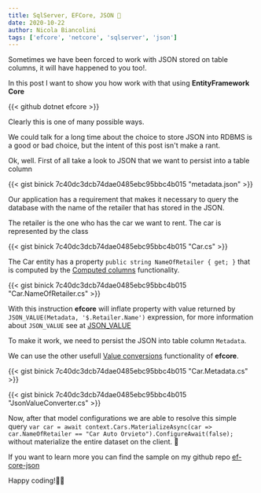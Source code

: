 ```yaml
---
title: SqlServer, EFCore, JSON 👀
date: 2020-10-22
author: Nicola Biancolini
tags: ['efcore', 'netcore', 'sqlserver', 'json']
---
```


Sometimes we have been forced to work with JSON stored on table columns, it will have happened to you too!.

In this post I want to show you how work with that using **EntityFramework Core**

{{< github dotnet efcore >}}

Clearly this is one of many possible ways.

We could talk for a long time about the choice to store JSON into RDBMS is a good or bad choice, but the intent of this post isn't make a rant.

Ok, well. First of all take a look to JSON that we want to persist into a table column

{{< gist binick 7c40dc3dcb74dae0485ebc95bbc4b015 "metadata.json" >}}

Our application has a requirement that makes it necessary to query the database with the name of the retailer that has stored in the JSON.

The retailer is the one who has the car we want to rent.
The car is represented by the class

{{< gist binick 7c40dc3dcb74dae0485ebc95bbc4b015 "Car.cs" >}}

The Car entity has a property `public string NameOfRetailer { get; }` that is computed by the [Computed columns](https://docs.microsoft.com/en-us/ef/core/modeling/generated-properties?tabs=data-annotations#computed-columns) functionality.

{{< gist binick 7c40dc3dcb74dae0485ebc95bbc4b015 "Car.NameOfRetailer.cs" >}}

With this instruction **efcore** will inflate property with value returned by `JSON_VALUE(Metadata, '$.Retailer.Name')` expression, for more information about `JSON_VALUE` see at [JSON_VALUE](https://docs.microsoft.com/en-us/sql/t-sql/functions/json-value-transact-sql?view=sql-server-ver15)

To make it work, we need to persist the JSON into table column `Metadata`.

We can use the other usefull [Value conversions](https://docs.microsoft.com/en-us/ef/core/modeling/value-conversions) functionality of **efcore**.

{{< gist binick 7c40dc3dcb74dae0485ebc95bbc4b015 "Car.Metadata.cs" >}} 

{{< gist binick 7c40dc3dcb74dae0485ebc95bbc4b015 "JsonValueConverter.cs" >}}

Now, after that model configurations we are able to resolve this simple query `var car = await context.Cars.MaterializeAsync(car => car.NameOfRetailer == "Car Auto Orvieto").ConfigureAwait(false);` without materialize the entire dataset on the client. 🚀

If you want to learn more you can find the sample on my github repo [ef-core-json](https://github.com/binick/samples/blob/6b9a4676c4f7f243c73abd59fb6aec592fd9f543/src/ef-core-json)

Happy coding!🐱‍👤
